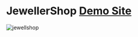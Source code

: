 # JewellerShop  <a href="https://64007e07abfffb00071c12d4--clinquant-chaja-384d50.netlify.app/">Demo Site</a>
![jewellshop](https://user-images.githubusercontent.com/104095595/222402353-913dfea8-9e71-4a95-b44a-dcfa2d551e23.PNG)
